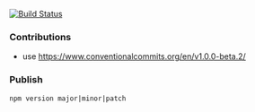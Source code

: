 [![Build Status](https://travis-ci.org/devex-web-frontend/swagger-codegen-ts.svg?branch=master)](https://travis-ci.org/devex-web-frontend/swagger-codegen-ts)

### Contributions
- use https://www.conventionalcommits.org/en/v1.0.0-beta.2/

### Publish
`npm version major|minor|patch`
